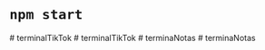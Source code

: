# `npm start`
#   t e r m i n a l T i k T o k  
 #   t e r m i n a l T i k T o k  
 #   t e r m i n a N o t a s  
 #   t e r m i n a N o t a s  
 